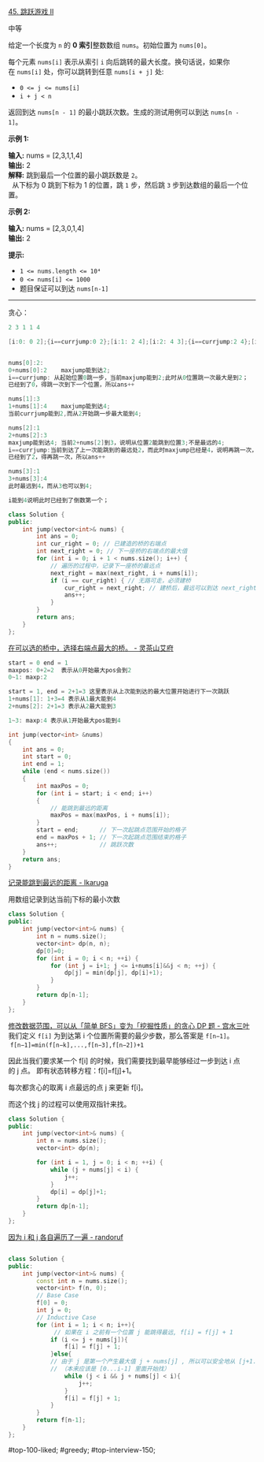 [45. 跳跃游戏 II](https://leetcode.cn/problems/jump-game-ii/)

中等

给定一个长度为 `n` 的 **0 索引**整数数组 `nums`。初始位置为 `nums[0]`。

每个元素 `nums[i]` 表示从索引 `i` 向后跳转的最大长度。换句话说，如果你在 `nums[i]` 处，你可以跳转到任意 `nums[i + j]` 处:

- `0 <= j <= nums[i]` 
- `i + j < n`

返回到达 `nums[n - 1]` 的最小跳跃次数。生成的测试用例可以到达 `nums[n - 1]`。

**示例 1:**

**输入:** nums = [2,3,1,1,4]  
**输出:** 2  
**解释:** 跳到最后一个位置的最小跳跃数是 `2`。  
     从下标为 0 跳到下标为 1 的位置，跳 `1` 步，然后跳 `3` 步到达数组的最后一个位置。

**示例 2:**

**输入:** nums = [2,3,0,1,4]  
**输出:** 2  

**提示:**

- `1 <= nums.length <= 10⁴`
- `0 <= nums[i] <= 1000`
- 题目保证可以到达 `nums[n-1]`
---- ----

贪心：
```cpp
2 3 1 1 4

[i:0: 0 2];{i==currjump:0 2};[i:1: 2 4];[i:2: 4 3];{i==currjump:2 4};[i:3: 4 4];


nums[0]:2:
0+nums[0]:2    maxjump能到达2;
i==currjump: 从起始位置0跳一步，当前maxjump能到2;此时从0位置跳一次最大是到2； 
已经到了0，得跳一次到下一个位置，所以ans++

nums[1]:3
1+nums[1]:4    maxjump能到达4;
当前currjump能到2,而从2开始跳一步最大能到4;

nums[2]:1
2+nums[2]:3
maxjump能到达4; 当前2+nums[2]到3，说明从位置2能跳到位置3;不是最远的4;
i==currjump:当前到达了上一次能跳到的最远处2，而此时maxjump已经是4，说明再跳一次，两次最远能到4;（此时跳两次最大到4，不从位置2跳，因为位置2最大是到3）
已经到了2，得再跳一次，所以ans++

nums[3]:1
3+nums[3]:4    
此时最远到4，而从3也可以到4;

i能到4说明此时已经到了倒数第一个；
```

```cpp
class Solution {
public:
    int jump(vector<int>& nums) {
        int ans = 0;
        int cur_right = 0; // 已建造的桥的右端点
        int next_right = 0; // 下一座桥的右端点的最大值
        for (int i = 0; i + 1 < nums.size(); i++) {
            // 遍历的过程中，记录下一座桥的最远点
            next_right = max(next_right, i + nums[i]);
            if (i == cur_right) { // 无路可走，必须建桥
                cur_right = next_right; // 建桥后，最远可以到达 next_right
                ans++;
            }
        }
        return ans;
    }
};
```
[在可以选的桥中，选择右端点最大的桥。 - 灵茶山艾府](https://leetcode.cn/problems/jump-game-ii/solutions/2926993/tu-jie-yi-zhang-tu-miao-dong-tiao-yue-yo-h2d4/)

```cpp
start = 0 end = 1
maxpos: 0+2=2  表示从0开始最大pos会到2
0~1: maxp:2 

start = 1, end = 2+1=3 这里表示从上次能到达的最大位置开始进行下一次跳跃
1+nums[1]: 1+3=4 表示从1最大能到4
2+nums[2]: 2+1=3 表示从2最大能到3

1~3: maxp:4 表示从1开始最大pos能到4
```

```cpp
int jump(vector<int> &nums)
{
    int ans = 0;
    int start = 0;
    int end = 1;
    while (end < nums.size())
    {
        int maxPos = 0;
        for (int i = start; i < end; i++)
        {
            // 能跳到最远的距离
            maxPos = max(maxPos, i + nums[i]);
        }
        start = end;      // 下一次起跳点范围开始的格子
        end = maxPos + 1; // 下一次起跳点范围结束的格子
        ans++;            // 跳跃次数
    }
    return ans;
}
```
[记录能跳到最远的距离 - Ikaruga](https://leetcode.cn/problems/jump-game-ii/solutions/36035/45-by-ikaruga)

用数组记录到达当前j下标的最小次数
```cpp
class Solution {
public:
    int jump(vector<int>& nums) {
        int n = nums.size();
        vector<int> dp(n, n);
        dp[0]=0;
        for (int i = 0; i < n; ++i) {
            for (int j = i+1; j <= i+nums[i]&&j < n; ++j) {
                dp[j] = min(dp[j], dp[i]+1);
            }
        }
        return dp[n-1];
    }
};
```

[修改数据范围，可以从「简单 BFS」变为「挖掘性质」的贪心 DP 题 - 宫水三叶](https://leetcode.cn/problems/jump-game-ii/solutions/775090/gong-shui-san-xie-xiu-gai-shu-ju-fan-wei-wylq/)
我们定义 `f[i]` 为到达第 i 个位置所需要的最少步数，那么答案是 `f[n−1]`。
 `f[n−1]=min(f[n−k],...,f[n−3],f[n−2])+1`

因此当我们要求某一个 f[i] 的时候，我们需要找到最早能够经过一步到达 i 点的 j 点。
即有状态转移方程：f[i]=f[j]+1。

每次都贪心的取离 i 点最远的点 j 来更新 f[i]。

而这个找 j 的过程可以使用双指针来找。

```cpp
class Solution {
public:
    int jump(vector<int>& nums) {
        int n = nums.size();
        vector<int> dp(n);

        for (int i = 1, j = 0; i < n; ++i) {
            while (j + nums[j] < i) {
                j++;
            }
            dp[i] = dp[j]+1;
        }
        return dp[n-1];
    }
};
```

[因为 i 和 j 各自遍历了一遍 - randoruf](https://leetcode.cn/problems/jump-game-ii/solutions/775090/gong-shui-san-xie-xiu-gai-shu-ju-fan-wei-wylq/comments/1124148/)
```cpp

class Solution {
public:
    int jump(vector<int>& nums) {
        const int n = nums.size(); 
        vector<int> f(n, 0); 
        // Base Case 
        f[0] = 0; 
        int j = 0; 
        // Inductive Case 
        for (int i = 1; i < n; i++){
             // 如果在 i 之前有一个位置 j 能跳得最远, f[i] = f[j] + 1
            if (i <= j + nums[j]){
                f[i] = f[j] + 1; 
            }else{
            // 由于 j 是第一个产生最大值 j + nums[j] , 所以可以安全地从 [j+1...i-1] 里面开始找下一个最大值。
            // （本来应该是 [0...i-1] 里面开始找）
                while (j < i && j + nums[j] < i){
                    j++; 
                }
                f[i] = f[j] + 1; 
            }
        }
        return f[n-1]; 
    }
};
```
#top-100-liked; #greedy; #top-interview-150; 